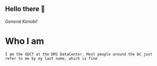## Hello there 👋
###### General Kenobi!
# Who I am
    I am the SDCT at the DM1 DataCenter. Most people around the DC just refer to me by my last name, which is fine
